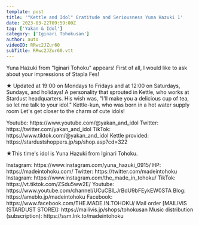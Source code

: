 ```yaml
---
template: post
title: '"Kettle and Idol" Gratitude and Seriousness Yuna Hazuki 1'
date: 2023-03-22T09:59:00Z
tag: ['Yakan & Idol']
category: ['Iginari Tohokusan']
author: auto 
videoID: RRwc2JZur60
subTitle: RRwc2JZur60.vtt
---
```

Yuna Hazuki from "Iginari Tohoku" appears!
First of all, I would like to ask about your impressions of Stapla Fes!

★ Updated at 19:00 on Mondays to Fridays and at 12:00 on Saturdays, Sundays, and holidays!
A personality that sprouted in Kettle, who works at Stardust headquarters.
His wish was, "I'll make you a delicious cup of tea, so let me talk to your idol."
Kettle-kun, who was born in a hot water supply room
Let's get closer to the charm of cute idols!

<Kettle and Idol>
Youtube: https://www.youtube.com/@yakan_and_idol
Twitter: https://twitter.com/yakan_and_idol
TikTok: https://www.tiktok.com/@yakan_and_idol
Kettle provided: https://stardustshoppers.jp/sp/shop.asp?cd=322

★This time's idol is Yuna Hazuki from Iginari Tohoku.

<Yuna Hazuki>
Instagram: https://www.instagram.com/yuna_hazuki_0915/

<Iginari Tohoku product>
HP: https://madeintohoku.com/
Twitter: https://twitter.com/madeintohoku
Instagram: https://www.instagram.com/the_made_in_tohoku/
TikTok: https://vt.tiktok.com/ZSdu5ww2E/
Youtube: https://www.youtube.com/channel/UCuCBILJrBdU9bFEykEW0STA
Blog: https://ameblo.jp/madeintohoku
Facebook: https://www.facebook.com/THE.MADE.IN.TOHOKU/
Mail order [MAILIVIS (STARDUST STORE)]: https://mailivis.jp/shops/tohokusan
Music distribution (subscription): https://ssm.lnk.to/madeintohoku
